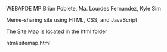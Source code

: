 WEBAPDE MP
Brian Poblete, Ma. Lourdes Fernandez, Kyle Sim

Meme-sharing site using HTML, CSS, and JavaScript

The Site Map is located in the html folder

html/sitemap.html
